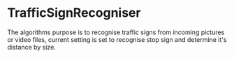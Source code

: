 # TrafficSignRecogniser

The algorithms purpose is to recognise traffic signs from incoming pictures or video files, current setting is set to recognise stop sign and determine it's distance by size.
